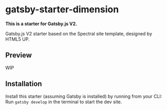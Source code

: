 # gatsby-starter-dimension

**This is a starter for Gatsby.js V2.**

Gatsby.js V2 starter based on the Spectral site template, designed by HTML5 UP.

## Preview

WIP

## Installation

Install this starter (assuming Gatsby is installed) by running from your CLI:
<br/>
Run `gatsby develop` in the terminal to start the dev site.
